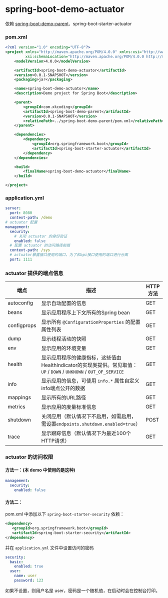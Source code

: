 # spring-boot-demo-actuator

依赖 [spring-boot-demo-parent](../spring-boot-demo-parent)、spring-boot-starter-actuator

### pom.xml

```xml
<?xml version="1.0" encoding="UTF-8"?>
<project xmlns="http://maven.apache.org/POM/4.0.0" xmlns:xsi="http://www.w3.org/2001/XMLSchema-instance"
         xsi:schemaLocation="http://maven.apache.org/POM/4.0.0 http://maven.apache.org/xsd/maven-4.0.0.xsd">
	<modelVersion>4.0.0</modelVersion>

	<artifactId>spring-boot-demo-actuator</artifactId>
	<version>0.0.1-SNAPSHOT</version>
	<packaging>jar</packaging>

	<name>spring-boot-demo-actuator</name>
	<description>Demo project for Spring Boot</description>

	<parent>
		<groupId>com.xkcoding</groupId>
		<artifactId>spring-boot-demo-parent</artifactId>
		<version>0.0.1-SNAPSHOT</version>
		<relativePath>../spring-boot-demo-parent/pom.xml</relativePath>
	</parent>

	<dependencies>
		<dependency>
			<groupId>org.springframework.boot</groupId>
			<artifactId>spring-boot-starter-actuator</artifactId>
		</dependency>
	</dependencies>

	<build>
		<finalName>spring-boot-demo-actuator</finalName>
	</build>

</project>
```

### application.yml

```yml
server:
  port: 8080
  context-path: /demo
# actuator 配置
management:
  security:
    # 关闭 actuator 的身份验证
    enabled: false
  # 配置 actuator 的访问路径前缀
  context-path: /sys
  # actuator暴露接口使用的端口，为了和api接口使用的端口进行分离
  port: 1111
```

### actuator 提供的端点信息

| 端点          | 描述                                       | HTTP 方法 |
| ----------- | ---------------------------------------- | ------- |
| autoconfig  | 显示自动配置的信息                                | GET     |
| beans       | 显示应用程序上下文所有的Spring bean                  | GET     |
| configprops | 显示所有 `@ConfigurationProperties` 的配置属性列表  | GET     |
| dump        | 显示线程活动的快照                                | GET     |
| env         | 显示应用的环境变量                                | GET     |
| health      | 显示应用程序的健康指标，这些值由HealthIndicator的实现类提供。常见取值：`UP` / `DOWN` / `UNKNOWN` / `OUT_OF_SERVICE` | GET     |
| info        | 显示应用的信息，可使用 `info.*` 属性自定义info端点公开的数据    | GET     |
| mappings    | 显示所有的URL路径                               | GET     |
| metrics     | 显示应用的度量标准信息                              | GET     |
| shutdown    | 关闭应用（默认情况下不启用，如需启用，需设置`endpoints.shutdown.enabled=true`） | POST    |
| trace       | 显示跟踪信息（默认情况下为最近100个HTTP请求）               | GET     |

### actuator 的访问权限

#### 方法一：(本 demo 中使用的是这种)

```yaml
management:
  security:
    enabled: false
```

#### 方法二：

pom.xml 中添加以下 `spring-boot-starter-security` 依赖：

```xml
<dependency>
   <groupId>org.springframework.boot</groupId>
   <artifactId>spring-boot-starter-security</artifactId>
</dependency>
```

并在 `application.yml` 文件中设置访问的密码

```yaml
security:
  basic:
    enabled: true
  user:
    name: user
    password: 123
```

如果不设置，则用户名是 user，密码是一个随机值，在启动时会在控制台打印。